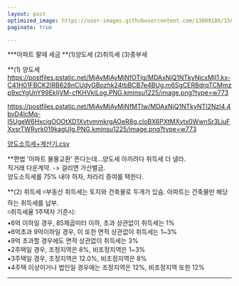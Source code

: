 ```yaml
---
layout: post
optimized_image: https://user-images.githubusercontent.com/13609186/158834851-5c5d7736-001b-448d-8bb6-eb99f2f16233.jpg
paginate: true

---
```

***아파트 팔때 세금
**(1)양도세  (2)취득세  (3)종부세

**(1) 양도세
https://postfiles.pstatic.net/MjAyMjAyMjNfOTIg/MDAxNjQ1NTkyNjcxMjI1.kx-C41H01FBCK2IRB628nCUdyGBozhk24tbBCB7e4BUg.m6SgCERBdrqTCMmzp9xcYgUnY99EkIjVM-cfKHVkILog.PNG.kminsu1225/image.png?type=w773<br>

https://postfiles.pstatic.net/MjAyMjAyMjNfMTIw/MDAxNjQ1NTkyNTI2NzI4.4bvD4lcMq-I5UgeW6HxcigOOOtXD1XvtvmmkrgAOeR8g.cloBX6PXtMXvtx0WwnSr3LiuFXxsrTWRyrk019kagUIg.PNG.kminsu1225/image.png?type=w773<br>

[양도소득세+계산기.csv](https://github.com/choijangwook/cjw/files/8386327/%2B.csv)<br>

**편법
'아파트 물물교환' 뜬다는데…양도세 아끼려다 취득세 더 낼라. <br>
직거래 다운계약.  -> 걸리면 가산벌금. <br>
양도소득세를 75% 내야 하자, 차라리 증여를 택한다. <br>

**(2) 취득세
◽부동산 취득세는 토지와 건축물로 두개가 있슴. 아파트는 건축물만 해당하는 취득세를 납부.<br>
◽취득세율 1주택자 기준시:<br>
▪6억 이하일 경우, 85제곱미터 이하, 초과 상관없이 취득세는 1%<br>
▪6억초과 9억이하일 경우, 이 또한 면적 상관없이 취득세는 1~3%<br>
▪9억 초과할 경우에도 면적 상관없이 취득세는 3%<br>
▪2주택일 경우, 조정지역은 8%, 비조정지역은 1~3%<br>
▪3주택일 경우, 조정지역은 12.0%, 비조정지역은 8%<br>
▪4주택 이상이거나 법인일 경우에는 조정지역은 12%, 비조정지역 또한 12%<br>

---
